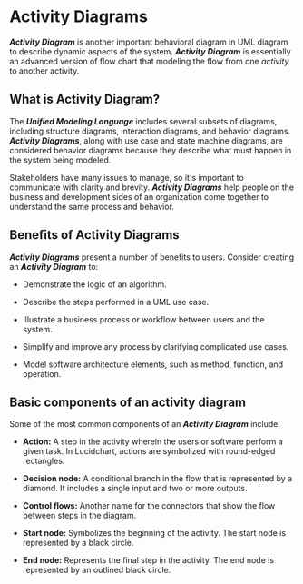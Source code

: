 # Activity Diagrams
**_Activity Diagram_** is another important behavioral diagram in UML diagram to describe dynamic aspects of the system.
**_Activity Diagram_** is essentially an advanced version of flow chart that modeling the flow from one _activity_ to another activity.

## What is Activity Diagram?

The **_Unified Modeling Language_** includes several subsets of diagrams, including structure diagrams, interaction diagrams, and behavior diagrams. 
**_Activity Diagrams_**, along with use case and state machine diagrams, are considered behavior diagrams because they describe what must happen in the system being modeled.

Stakeholders have many issues to manage, so it's important to communicate with clarity and brevity. 
**_Activity Diagrams_** help people on the business and development sides of an organization come together to understand the same process and behavior.

## Benefits of Activity Diagrams

**_Activity Diagrams_** present a number of benefits to users. Consider creating an **_Activity Diagram_** to:

- Demonstrate the logic of an algorithm.

- Describe the steps performed in a UML use case.

- Illustrate a business process or workflow between users and the system.

- Simplify and improve any process by clarifying complicated use cases.

- Model software architecture elements, such as method, function, and operation.

## Basic components of an activity diagram

Some of the most common components of an **_Activity Diagram_** include:

- **Action:** A step in the activity wherein the users or software perform a given task. In Lucidchart, actions are symbolized with round-edged rectangles.

- **Decision node:** A conditional branch in the flow that is represented by a diamond. It includes a single input and two or more outputs.

- **Control flows:** Another name for the connectors that show the flow between steps in the diagram.

- **Start node:** Symbolizes the beginning of the activity. The start node is represented by a black circle.

- **End node:** Represents the final step in the activity. The end node is represented by an outlined black circle.
